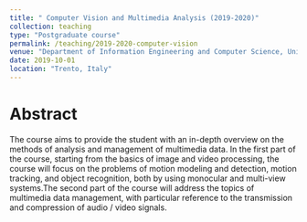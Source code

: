 ```yaml
---
title: " Computer Vision and Multimedia Analysis (2019-2020)"
collection: teaching
type: "Postgraduate course"
permalink: /teaching/2019-2020-computer-vision
venue: "Department of Information Engineering and Computer Science, UniTN"
date: 2019-10-01
location: "Trento, Italy"
---
```


Abstract
======

The course aims to provide the student with an in-depth overview on the methods of analysis and management of multimedia data. In the first part of the course, starting from the basics of image and video processing, the course will focus on the problems of motion modeling and detection, motion tracking, and object recognition, both by using monocular and multi-view systems.The second part of the course will address the topics of multimedia data management, with particular reference to the transmission and compression of audio / video signals.